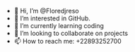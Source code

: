 - 👋 Hi, I’m @Floredjreso
- 👀 I’m interested in GitHub.
- 🌱 I’m currently learning coding
- 💞️ I’m looking to collaborate on projects
- 📫 How to reach me: +22893252700

<!---
Floredjreso/Floredjreso is a ✨ special ✨ repository because its `README.md` (this file) appears on your GitHub profile.
You can click the Preview link to take a look at your changes.
--->
